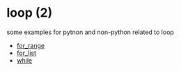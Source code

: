 # loop (2)
some examples for pytnon and non-python related to loop

+ [for_range](for_range.md)
+ [for_list](for_list.md)
+ [while](while.md)
